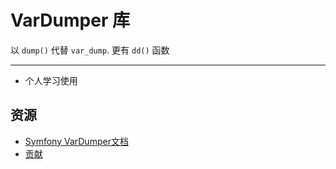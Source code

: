 VarDumper 库
===================

以 `dump()` 代替 `var_dump`.
更有 `dd()` 函数

---------
 * 个人学习使用

资源
---------

  * [Symfony VarDumper文档](https://symfony.com/doc/current/components/var_dumper/introduction.html)
  * [贡献](https://symfony.com/doc/current/contributing/index.html)
